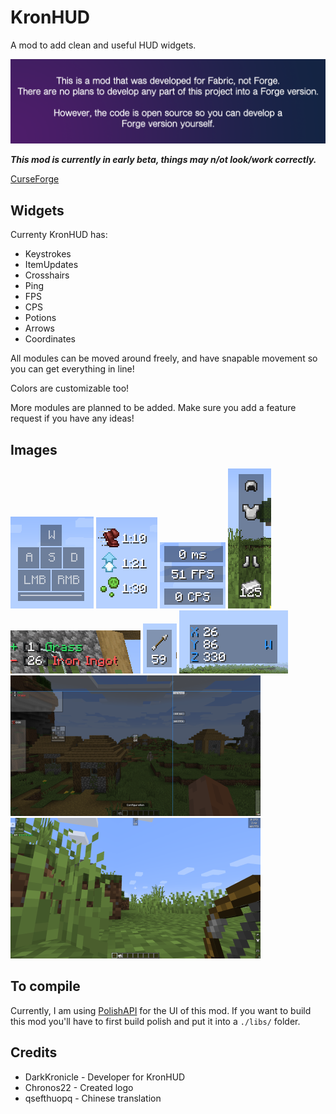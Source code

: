 # KronHUD

A mod to add clean and useful HUD widgets.

![No forge](images/noforge.png)

***This mod is currently in early beta, things may n/ot look/work correctly.***

[CurseForge](https://www.curseforge.com/minecraft/mc-mods/kronhud)

## Widgets

Currenty KronHUD has: 

- Keystrokes
- ItemUpdates
- Crosshairs
- Ping
- FPS
- CPS
- Potions
- Arrows
- Coordinates

All modules can be moved around freely, and have snapable movement so you can get everything in line!

Colors are customizable too!

More modules are planned to be added. Make sure you add a feature request if you have any ideas! 

## Images

![keystrokes](images/keystrokes.png)
![potions](images/potions.png)
![clean](images/small.png)
![armor](images/armor.png)
![itemupdate](images/items.png)
![arrow](images/arrow.png)
![coords](images/coords.png)
![snap](images/snapping.png)
![full](images/full.png)

## To compile

Currently, I am using [PolishAPI](https://github.com/DarkKronicle/Polish) for the UI of this mod. If you want to build this mod you'll have to first build polish and put it into a `./libs/` folder.

## Credits

- DarkKronicle - Developer for KronHUD
- Chronos22 - Created logo 
- qsefthuopq - Chinese translation